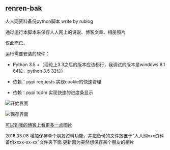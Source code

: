 ﻿## renren-bak
人人网资料备份python脚本 write by rublog

通过运行本脚本来保存人人网上的说说、博客文章、相册照片

仅此而已。

运行需要安装的软件：

* Python 3.5 +（理论上3.3之后的版本应该都行，我调试的版本是windows 8.1 64位，python 3.5 32位）

* 依赖：pypi requests   实现cookie的快速管理

* 依赖：pypi tqdm   实现快速的进度条显示


![开始界面](https://github.com/xinyu3ru/renren-bak/blob/master/pic/021316_1319_201602136.png "开始界面")

![保存界面](ttps://github.com/xinyu3ru/renren-bak/blob/master/pic/021316_1319_201602137.png "保存界面")

[可以到我的博客上看更多一点图片](http://www.rxx0.com/motion/ren-ren-wang-bei-fen-2016-02-13-python-3-5.html)<br>

2016.03.08 增加保存单个朋友资料功能，并把备份的文件放置于“人人网xxx资料备份xxxx-xx-xx”文件夹下面
           更新因为突然想保存某个朋友的相片
